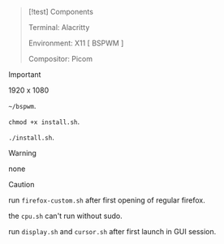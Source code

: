 > [!test]
> Components
> 
> Terminal: Alacritty
> 
> Environment: X11 [ BSPWM ]
> 
> Compositor: Picom

> [!IMPORTANT]
>
> 1920 x 1080
>
> `~/bspwm`.
> 
> `chmod +x install.sh`.
> 
> `./install.sh`.

> [!WARNING]
> none

> [!CAUTION]
> run `firefox-custom.sh` after first opening of regular firefox.
> 
> the `cpu.sh` can't run without sudo.
> 
> run `display.sh` and `cursor.sh` after first launch in GUI session.
